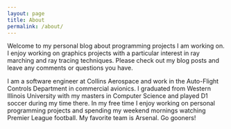 ```yaml
---
layout: page
title: About
permalink: /about/
---
```


Welcome to my personal blog about programming projects I am working on. I enjoy working on graphics projects with a particular interest in ray marching and ray tracing techniques. Please check out my blog posts and leave any comments or questions you have.

I am a software engineer at Collins Aerospace and work in the Auto-Flight Controls Department in commercial avionics. I graduated from Western Illinois University with my masters in Computer Science and played D1 soccer during my time there. In my free time I enjoy working on personal programming projects and spending my weekend mornings watching Premier League football. My favorite team is Arsenal. Go gooners!
